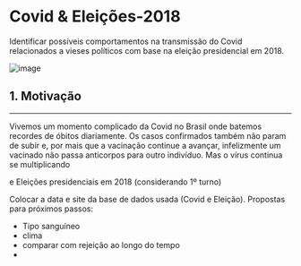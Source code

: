 # Covid & Eleições-2018
Identificar possíveis comportamentos na transmissão do Covid relacionados a vieses políticos com base na eleição presidencial em 2018.

![image](https://user-images.githubusercontent.com/60569541/113927127-74449280-97c3-11eb-92fa-bfad056cbf6c.png)

## **1. Motivação**
---
Vivemos um momento complicado da Covid no Brasil onde batemos recordes de óbitos diariamente. Os casos confirmados também não param de subir e, por mais que a vacinação continue a avançar, infelizmente um vacinado não passa anticorpos para outro indivíduo. Mas o vírus continua se multiplicando 

e Eleições presidenciais em 2018 (considerando 1º turno)






Colocar a data e site da base de dados usada (Covid e Eleição).
Propostas para próximos passos:
- Tipo sanguíneo
- clima 
- comparar com rejeição ao longo do tempo
- 
